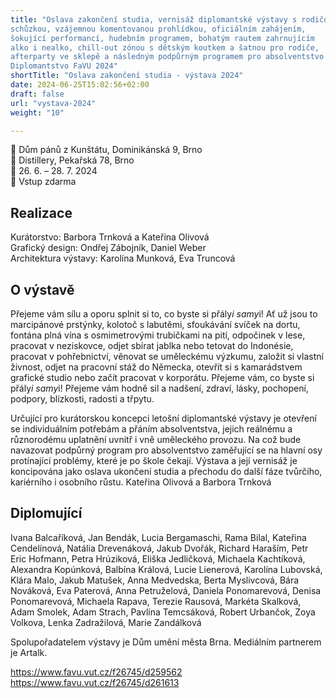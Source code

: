 ```yaml
---
title: "Oslava zakončení studia, vernisáž diplomantské výstavy s rodičovskou
schůzkou, vzájemnou komentovanou prohlídkou, oficiálním zahájením,
šokující performancí, hudebním programem, bohatým rautem zahrnujícím
alko i nealko, chill-out zónou s dětským koutkem a šatnou pro rodiče,
afterparty ve sklepě a následným podpůrným programem pro absolventstvo /
Diplomantstvo FaVU 2024"
shortTitle: "Oslava zakončení studia - výstava 2024"
date: 2024-06-25T15:02:56+02:00
draft: false
url: "vystava-2024"
weight: "10"

---
```

📍 Dům pánů z Kunštátu, Dominikánská 9, Brno  
📍 Distillery, Pekařská 78, Brno  
📅 26. 6. – 28. 7. 2024  
🎫 Vstup zdarma  

## Realizace
Kurátorstvo: Barbora Trnková a Kateřina Olivová  
Grafický design: Ondřej Zábojník, Daniel Weber  
Architektura výstavy: Karolína Munková, Eva Truncová  

## O výstavě
Přejeme vám sílu a oporu splnit si to, co byste si přály*i samy*i!
Ať už jsou to marcipánové prstýnky, kolotoč s labutěmi, sfoukávání
svíček na dortu, fontána plná vína s osmimetrovými trubičkami na pití,
odpočinek v lese, pracovat v neziskovce, odjet sbírat jablka nebo
tetovat do Indonésie, pracovat v pohřebnictví, věnovat se uměleckému
výzkumu, založit si vlastní živnost, odjet na pracovní stáž do Německa,
otevřít si s kamarádstvem grafické studio nebo začít pracovat v
korporátu.
Přejeme vám, co byste si přály*i samy*i!
Přejeme vám hodně sil a nadšení, zdraví, lásky, pochopení, podpory,
blízkosti, radosti a třpytu.

Určující pro kurátorskou koncepci letošní diplomantské výstavy je
otevření se individuálním potřebám a přáním absolventstva, jejich
reálnému a různorodému uplatnění uvnitř i vně uměleckého provozu. Na což
bude navazovat podpůrný program pro absolventstvo zaměřující se na
hlavní osy protínající problémy, které je po škole čekají. Výstava a
její vernisáž je koncipována jako oslava ukončení studia a přechodu do
další fáze tvůrčího, kariérního i osobního růstu.
Kateřina Olivová a Barbora Trnková

## Diplomující
Ivana Balcaříková, Jan Bendák, Lucia Bergamaschi, Rama Bilal, Kateřina
Cendelínová, Natália Drevenáková, Jakub Dvořák, Richard Haraším, Petr
Eric Hofmann, Petra Hrúziková, Eliška Jedličková, Michaela Kachtíková,
Alexandra Kopúnková, Balbína Králová, Lucie Lienerová, Karolína
Lubovská, Klára Malo, Jakub Matušek, Anna Medvedska, Berta Myslivcová,
Bára Nováková, Eva Paterová, Anna Petruželová, Daniela Ponomarevová,
Denisa Ponomarevová, Michaela Rapava, Terezie Rausová, Markéta Skalková,
Adam Smolek, Adam Strach, Pavlína Temcsáková, Robert Urbančok, Zoya
Volkova, Lenka Zadražilová, Marie Zandálková


Spolupořadatelem výstavy je Dům umění města Brna.
Mediálním partnerem je Artalk.

https://www.favu.vut.cz/f26745/d259562
https://www.favu.vut.cz/f26745/d261613
